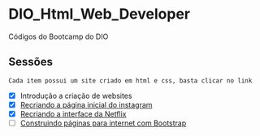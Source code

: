 # DIO_Html_Web_Developer
Códigos do Bootcamp do DIO

## Sessões
    
    Cada item possui um site criado em html e css, basta clicar no link


- [X] Introdução a criação de websites
- [X] [Recriando a página inicial do instagram](https://tiagoneve.github.io/DIO_Html_Web_Developer/Recriando_a_pag_inicial_do_Instagram/)
- [X] [Recriando a interface da Netflix](https://tiagoneve.github.io/DIO_Html_Web_Developer/Recriando_a_interface_da_netflix/)
- [ ] [Construindo páginas para internet com Bootstrap](#)